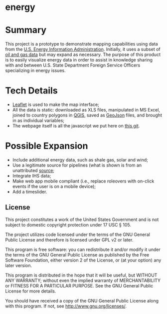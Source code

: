 energy
======
# Summary
This project is a prototype to demonstrate mapping capabilities using data from the [U.S. Energy Information Administration](http://www.eia.gov/). Initially, it uses a subset of [oil and gas data](http://www.eia.gov/cfapps/ipdbproject/IEDIndex3.cfm) but may expand as necessary. The purpose of this product is to easily visualize energy data in order to assist in knowledge sharing with and between U.S. State Department Foreign Service Officers specializing in energy issues.

# Tech Details
* [Leaflet](http://www.leafletjs.com/) is used to make the map interface;
* All the data is static: downloaded as XLS files, manipulated in MS Excel, joined to country polygons in [QGIS](http://www.qgis.org/), saved as [GeoJson](http://geojson.org/) files, and brought in as individual variables;
* The webpage itself is all the javascript we put here on [this git](https://github.com/brodydittemore-edip/energy).

# Possible Expansion
* Include additional energy data, such as shale gas, solar and wind;
* Use a legitimate source for pipelines (what is shown is from an unattributed [source](http://geocommons.com/overlays/193236);
* Integrate IHS data;
* Make web app mobile compliant (i.e., replace roleovers with on-click events if the user is on a mobile device);
* Add a timeslider.

## License

This project constitutes a work of the United States Government and is not subject to domestic copyright protection under 17 USC § 105.

The project utilizes code licensed under the terms of the GNU General Public License and therefore is licensed under GPL v2 or later.

This program is free software: you can redistribute it and/or modify it under the terms of the GNU General Public License as published by the Free Software Foundation, either version 2 of the License, or (at your option) any later version.

This program is distributed in the hope that it will be useful, but WITHOUT ANY WARRANTY; without even the implied warranty of MERCHANTABILITY or FITNESS FOR A PARTICULAR PURPOSE. See the GNU General Public License for more details.

You should have received a copy of the GNU General Public License along with this program. If not, see http://www.gnu.org/licenses/.

